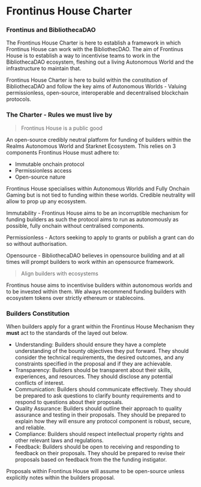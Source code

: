 # Frontinus House Charter
### Frontinus and BibliothecaDAO
The Frontinus House Charter is here to establish a framework in which Frontinus House can work with the BibliothecDAO. The aim of Frontinus House is to establish a way to incentivise teams to work in the BibliothecaDAO ecosystem, fleshing out a living Autonomous World and the infrastructure to maintain that.

Frontinus House Charter is here to build within the constitution of BibliothecaDAO and follow the key aims of Autonomous Worlds - Valuing permissionless, open-source, interoperable and decentralised blockchain protocols.

### The Charter - Rules we must live by
> Frontinus House is a public good

An open-source credibly neutral platform for funding of builders within the Realms Autonomous World and Starknet Ecosystem. This relies on 3 components Frontinus House must adhere to:
-  Immutable onchain protocol
-  Permissionless access
-  Open-source nature
  
Frontinus House specialises within Autonomous Worlds and Fully Onchain Gaming but is not tied to funding within these worlds. Credible neutrality will allow to prop up any ecosystem.

Immutability - Frontinus House aims to be an incorruptible mechanism for funding builders as such the protocol aims to run as autonomously as possible, fully onchain without centralised components.

Permissionless - Actors seeking to apply to grants or publish a grant can do so without authorisation.

Opensource - BibliothecaDAO believes in opensource building and at all times will prompt builders to work within an opensource framework.

> Align builders with ecosystems

Frontinus house aims to incentivise builders within autonomous worlds and to be invested within them. We always recommend funding builders with ecosystem tokens over strictly ethereum or stablecoins.

### Builders Constitution
When builders apply for a grant within the Frontinus House Mechanism they **must** act to the standards of the layed out below.

-  Understanding: Builders should ensure they have a complete understanding of the bounty objectives they put forward. They should consider the technical requirements, the desired outcomes, and any constraints specified in the proposal and if they are achievable.
-  Transparency: Builders should be transparent about their skills, experiences, and resources. They should disclose any potential conflicts of interest.
-  Communication: Builders should communicate effectively. They should be prepared to ask questions to clarify bounty requirements and to respond to questions about their proposals.
-  Quality Assurance: Builders should outline their approach to quality assurance and testing in their proposals. They should be prepared to explain how they will ensure any protocol component is robust, secure, and reliable.
-  Compliance: Builders should respect intellectual property rights and other relevant laws and regulations.
-  Feedback: Builders should be open to receiving and responding to feedback on their proposals. They should be prepared to revise their proposals based on feedback from the the funding instigator.

Proposals within Frontinus House will assume to be open-source unless explicitly notes within the builders proposal.



